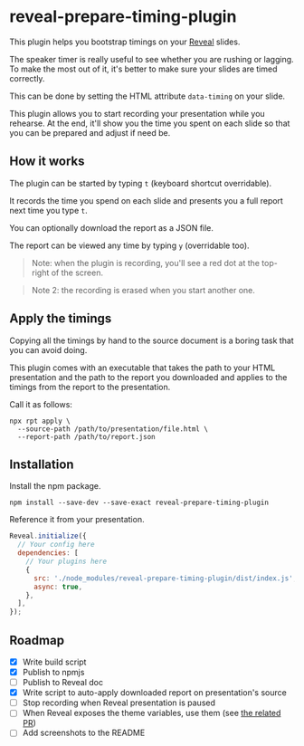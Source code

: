 # reveal-prepare-timing-plugin

This plugin helps you bootstrap timings on your [Reveal](https://github.com/hakimel/reveal.js) slides.

The speaker timer is really useful to see whether you are rushing or lagging. To make the most out of it, it's better to make sure your slides are timed correctly. 

This can be done by setting the HTML attribute `data-timing` on your slide.

This plugin allows you to start recording your presentation while you rehearse. At the end, it'll show you the time you spent on each slide so that you can be prepared and adjust if need be.

## How it works

The plugin can be started by typing `t` (keyboard shortcut overridable).

It records the time you spend on each slide and presents you a full report next time you type `t`.

You can optionally download the report as a JSON file.

The report can be viewed any time by typing `y` (overridable too).

> Note: when the plugin is recording, you'll see a red dot at the top-right of the screen.

> Note 2: the recording is erased when you start another one.

## Apply the timings

Copying all the timings by hand to the source document is a boring task that you can avoid doing.

This plugin comes with an executable that takes the path to your HTML presentation and the path to the report you downloaded and applies to the timings from the report to the presentation.

Call it as follows: 

```
npx rpt apply \
  --source-path /path/to/presentation/file.html \
  --report-path /path/to/report.json
```

## Installation

Install the npm package.

```shell script
npm install --save-dev --save-exact reveal-prepare-timing-plugin
```

Reference it from your presentation.

```js
Reveal.initialize({
  // Your config here
  dependencies: [
    // Your plugins here
    { 
      src: './node_modules/reveal-prepare-timing-plugin/dist/index.js', 
      async: true,
    },
  ],
});
```

## Roadmap

- [x] Write build script
- [x] Publish to npmjs
- [ ] Publish to Reveal doc
- [x] Write script to auto-apply downloaded report on presentation's source
- [ ] Stop recording when Reveal presentation is paused
- [ ] When Reveal exposes the theme variables, use them (see [the related PR](https://github.com/hakimel/reveal.js/pull/2521))
- [ ] Add screenshots to the README
